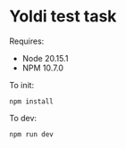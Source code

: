 # Yoldi test task

Requires:

- Node 20.15.1
- NPM 10.7.0

To init:
```
npm install
```

To dev:
```
npm run dev
```
